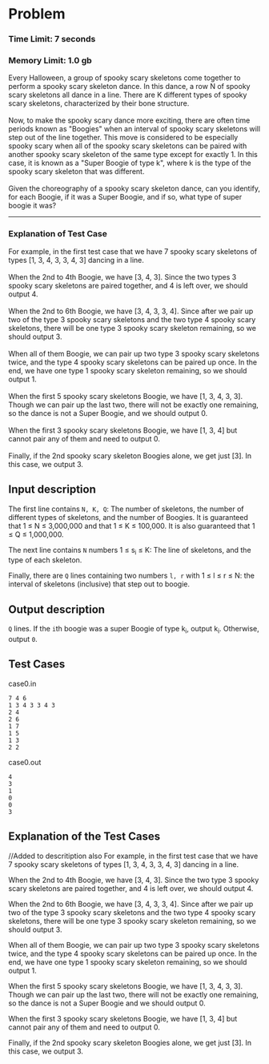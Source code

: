 # Problem
### Time Limit: 7 seconds
### Memory Limit: 1.0 gb

Every Halloween, a group of spooky scary skeletons come together to perform a spooky scary skeleton dance. In this dance, a row N of spooky scary skeletons all dance in a line. There are K different types of spooky scary skeletons, characterized by their bone structure.
<br><br>
Now, to make the spooky scary dance more exciting, there are often time periods known as "Boogies" when an interval of spooky scary skeletons will step out of the line together. This move is considered to be especially spooky scary when all of the spooky scary skeletons can be paired with another spooky scary skeleton of the same type except for exactly 1. In this case, it is known as a "Super Boogie of type k", where k is the type of the spooky scary skeleton that was different.
<br><br>
Given the choreography of a spooky scary skeleton dance, can you identify, for each Boogie, if it was a Super Boogie, and if so, what type of super boogie it was?
<hr>
<h3> Explanation of Test Case</h3>
For example, in the first test case that we have 7 spooky scary skeletons of types [1, 3, 4, 3, 3, 4, 3] dancing in a line.
<br><br>
When the 2nd to 4th Boogie, we have [3, 4, 3]. Since the two types 3 spooky scary skeletons are paired together, and 4 is left over, we should output 4.
<br><br>
When the 2nd to 6th Boogie, we have [3, 4, 3, 3, 4]. Since after we pair up two of the type 3 spooky scary skeletons and the two type 4 spooky scary skeletons, there will be one type 3 spooky scary skeleton remaining, so we should output 3.
<br><br>
When all of them Boogie, we can pair up two type 3 spooky scary skeletons twice, and the type 4 spooky scary skeletons can be paired up once. In the end, we have one type 1 spooky scary skeleton remaining, so we should output 1.
<br><br>
When the first 5 spooky scary skeletons Boogie, we have [1, 3, 4, 3, 3]. Though we can pair up the last two, there will not be exactly one remaining, so the dance is not a Super Boogie, and we should output 0.
<br><br>
When the first 3 spooky scary skeletons Boogie, we have [1, 3, 4] but cannot pair any of them and need to output 0.
<br><br>
Finally, if the 2nd spooky scary skeleton Boogies alone, we get just [3]. In this case, we output 3.


## Input description

The first line contains `N, K, Q`: The number of skeletons, the number of
different types of skeletons, and the number of Boogies. It is guaranteed
that 1 ≤ N ≤ 3,000,000 and that 1 ≤ K ≤ 100,000. It is also guaranteed that 1 ≤ Q ≤ 1,000,000.

The next line contains `N` numbers 1 ≤ s<sub>i</sub> ≤ K: The line of skeletons, and the type of each skeleton.

Finally, there are `Q` lines containing two numbers `l, r` with 1 ≤ l ≤ r ≤ N: the interval of skeletons (inclusive) that step out to boogie.

## Output description

`Q` lines. If the `i`th boogie was a super Boogie of type k<sub>i</sub>, output k<sub>i</sub>. Otherwise, output `0`.

## Test Cases
case0.in

```
7 4 6
1 3 4 3 3 4 3
2 4
2 6
1 7
1 5
1 3
2 2
```

case0.out
```
4
3
1
0
0
3
```

## Explanation of the Test Cases
//Added to descritiption also
For example, in the first test case that we have 7 spooky scary skeletons of types [1, 3, 4, 3, 3, 4, 3] dancing in a line. 

When the 2nd to 4th Boogie,
we have [3, 4, 3]. Since the two type 3 spooky scary skeletons are paired together, and 4 is left over, we should output 4.

When the 2nd to 6th Boogie, we have [3, 4, 3, 3, 4]. Since after we
pair up two of the type 3 spooky scary skeletons and the two type 4 spooky scary skeletons, there
will be one type 3 spooky scary skeleton remaining, so we should output 3.

When all of them Boogie, we can pair up two type 3 spooky scary skeletons twice, and
the type 4 spooky scary skeletons can be paired up once. In the end, we have one
type 1 spooky scary skeleton remaining, so we should output 1.

When the first 5 spooky scary skeletons Boogie, we have [1, 3, 4, 3, 3]. Though
we can pair up the last two, there will not be exactly one remaining,
so the dance is not a Super Boogie and we should output 0.

When the first 3 spooky scary skeletons Boogie, we have [1, 3, 4] but cannot pair any of them and need to output 0.

Finally, if the 2nd spooky scary skeleton Boogies alone, we get just [3]. In this case, we output 3.
